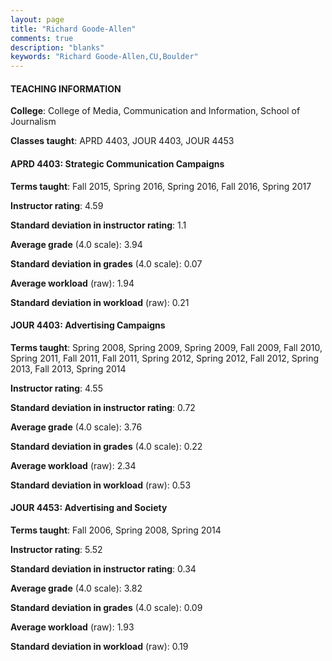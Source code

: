 ```yaml
---
layout: page
title: "Richard Goode-Allen" 
comments: true
description: "blanks"
keywords: "Richard Goode-Allen,CU,Boulder"
---
```

<head>
<script src="https://ajax.googleapis.com/ajax/libs/jquery/2.1.3/jquery.min.js"></script>
<script src="https://dl.dropboxusercontent.com/s/pc42nxpaw1ea4o9/highcharts.js?dl=0"></script>
<!-- <script src="../assets/js/highcharts.js"></script> -->
<style type="text/css">@font-face {
	font-family: "Bebas Neue";
	src: url(https://www.filehosting.org/file/details/544349/BebasNeue Regular.otf) format("opentype");
	}
	h1.Bebas { 
		font-family: "Bebas Neue", Verdana, Tahoma;
	}
</style>
</head>
	   
#### TEACHING INFORMATION

**College**: College of Media, Communication and Information, School of Journalism

**Classes taught**: APRD 4403, JOUR 4403, JOUR 4453

#### APRD 4403: Strategic Communication Campaigns

**Terms taught**: Fall 2015, Spring 2016, Spring 2016, Fall 2016, Spring 2017

**Instructor rating**: 4.59

**Standard deviation in instructor rating**: 1.1

**Average grade** (4.0 scale): 3.94

**Standard deviation in grades** (4.0 scale): 0.07

**Average workload** (raw): 1.94

**Standard deviation in workload** (raw): 0.21

#### JOUR 4403: Advertising Campaigns

**Terms taught**: Spring 2008, Spring 2009, Spring 2009, Fall 2009, Fall 2010, Spring 2011, Fall 2011, Fall 2011, Spring 2012, Spring 2012, Fall 2012, Spring 2013, Fall 2013, Spring 2014

**Instructor rating**: 4.55

**Standard deviation in instructor rating**: 0.72

**Average grade** (4.0 scale): 3.76

**Standard deviation in grades** (4.0 scale): 0.22

**Average workload** (raw): 2.34

**Standard deviation in workload** (raw): 0.53

#### JOUR 4453: Advertising and Society

**Terms taught**: Fall 2006, Spring 2008, Spring 2014

**Instructor rating**: 5.52

**Standard deviation in instructor rating**: 0.34

**Average grade** (4.0 scale): 3.82

**Standard deviation in grades** (4.0 scale): 0.09

**Average workload** (raw): 1.93

**Standard deviation in workload** (raw): 0.19

